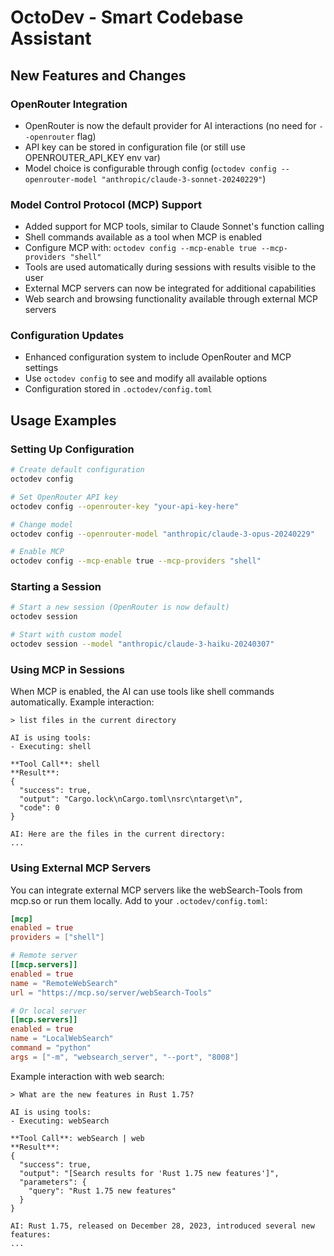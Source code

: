 # OctoDev - Smart Codebase Assistant

## New Features and Changes

### OpenRouter Integration
- OpenRouter is now the default provider for AI interactions (no need for `--openrouter` flag)
- API key can be stored in configuration file (or still use OPENROUTER_API_KEY env var) 
- Model choice is configurable through config (`octodev config --openrouter-model "anthropic/claude-3-sonnet-20240229"`)

### Model Control Protocol (MCP) Support
- Added support for MCP tools, similar to Claude Sonnet's function calling
- Shell commands available as a tool when MCP is enabled
- Configure MCP with: `octodev config --mcp-enable true --mcp-providers "shell"`
- Tools are used automatically during sessions with results visible to the user
- External MCP servers can now be integrated for additional capabilities
- Web search and browsing functionality available through external MCP servers

### Configuration Updates
- Enhanced configuration system to include OpenRouter and MCP settings
- Use `octodev config` to see and modify all available options
- Configuration stored in `.octodev/config.toml`

## Usage Examples

### Setting Up Configuration
```bash
# Create default configuration
octodev config

# Set OpenRouter API key
octodev config --openrouter-key "your-api-key-here"

# Change model
octodev config --openrouter-model "anthropic/claude-3-opus-20240229"

# Enable MCP
octodev config --mcp-enable true --mcp-providers "shell"
```

### Starting a Session
```bash
# Start a new session (OpenRouter is now default)
octodev session

# Start with custom model
octodev session --model "anthropic/claude-3-haiku-20240307"
```

### Using MCP in Sessions
When MCP is enabled, the AI can use tools like shell commands automatically.
Example interaction:

```
> list files in the current directory

AI is using tools:
- Executing: shell

**Tool Call**: shell
**Result**:
{
  "success": true,
  "output": "Cargo.lock\nCargo.toml\nsrc\ntarget\n",
  "code": 0
}

AI: Here are the files in the current directory:
...
```

### Using External MCP Servers
You can integrate external MCP servers like the webSearch-Tools from mcp.so or run them locally.
Add to your `.octodev/config.toml`:

```toml
[mcp]
enabled = true
providers = ["shell"]

# Remote server
[[mcp.servers]]
enabled = true
name = "RemoteWebSearch"
url = "https://mcp.so/server/webSearch-Tools"

# Or local server
[[mcp.servers]]
enabled = true
name = "LocalWebSearch"
command = "python"
args = ["-m", "websearch_server", "--port", "8008"]
```

Example interaction with web search:

```
> What are the new features in Rust 1.75?

AI is using tools:
- Executing: webSearch

**Tool Call**: webSearch | web
**Result**:
{
  "success": true,
  "output": "[Search results for 'Rust 1.75 new features']",
  "parameters": {
    "query": "Rust 1.75 new features"
  }
}

AI: Rust 1.75, released on December 28, 2023, introduced several new features:
...
```